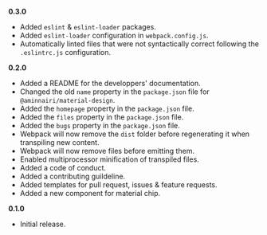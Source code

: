 **0.3.0**
- Added `eslint` & `eslint-loader` packages.
- Added `eslint-loader` configuration in `webpack.config.js`.
- Automatically linted files that were not syntactically correct following the `.eslintrc.js` configuration.

**0.2.0**
- Added a README for the developpers' documentation.
- Changed the old `name` property in the `package.json` file for `@aminnairi/material-design`.
- Added the `homepage` property in the `package.json` file.
- Added the `files` property in the `package.json` file.
- Added the `bugs` property in the `package.json` file.
- Webpack will now remove the `dist` folder before regenerating it when transpiling new content.
- Webpack will now remove files before emitting them.
- Enabled multiprocessor minification of transpiled files.
- Added a code of conduct.
- Added a contributing guildeline.
- Added templates for pull request, issues & feature requests.
- Added a new component for material chip.

**0.1.0**
- Initial release.